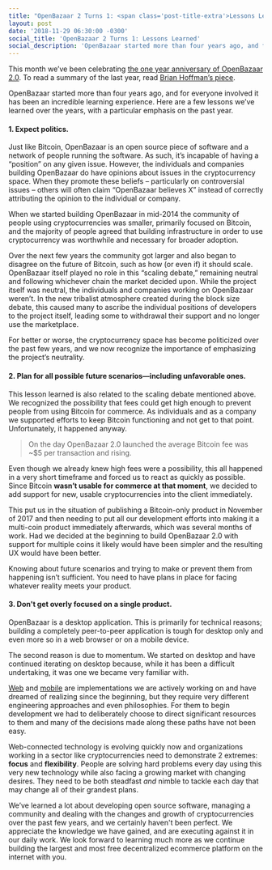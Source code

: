 ```yaml
---
title: "OpenBazaar 2 Turns 1: <span class='post-title-extra'>Lessons Learned</span>"
layout: post
date: '2018-11-29 06:30:00 -0300'
social_title: 'OpenBazaar 2 Turns 1: Lessons Learned'
social_description: 'OpenBazaar started more than four years ago, and for everyone involved it has been a learning experience. Here are a few lessons we’ve learned over the years, with a particular emphasis on the past year.'
---
```


This month we’ve been celebrating [the one year anniversary of OpenBazaar 2.0](https://openbazaar.org/blog/these-5-openbazaar-stats-are-really-exciting/). To read a summary of the last year, read [Brian Hoffman’s piece](https://openbazaar.org/blog/big-change-hard-work-and-strong-growth-openbazaar-2-turns-1/).

OpenBazaar started more than four years ago, and for everyone involved it has been an incredible learning experience. Here are a few lessons we’ve learned over the years, with a particular emphasis on the past year.

#### 1. Expect politics.

Just like Bitcoin, OpenBazaar is an open source piece of software and a network of people running the software. As such, it’s incapable of having a “position” on any given issue. However, the individuals and companies building OpenBazaar do have opinions about issues in the cryptocurrency space. When they promote these beliefs – particularly on controversial issues – others will often claim “OpenBazaar believes X” instead of correctly attributing the opinion to the individual or company.

When we started building OpenBazaar in mid-2014 the community of people using cryptocurrencies was smaller, primarily focused on Bitcoin, and the majority of people agreed that building infrastructure in order to use cryptocurrency was worthwhile and necessary for broader adoption.

Over the next few years the community got larger and also began to disagree on the future of Bitcoin, such as how (or even if) it should scale. OpenBazaar itself played no role in this “scaling debate,” remaining neutral and following whichever chain the market decided upon. While the project itself was neutral, the individuals and companies working on OpenBazaar weren’t. In the new tribalist atmosphere created during the block size debate, this caused many to ascribe the individual positions of developers to the project itself, leading some to withdrawal their support and no longer use the marketplace.

For better or worse, the cryptocurrency space has become politicized over the past few years, and we now recognize the importance of emphasizing the project’s neutrality.

#### 2. Plan for all possible future scenarios—including unfavorable ones.

This lesson learned is also related to the scaling debate mentioned above. We recognized the possibility that fees could get high enough to prevent people from using Bitcoin for commerce. As individuals and as a company we supported efforts to keep Bitcoin functioning and not get to that point. Unfortunately, it happened anyway. 

> On the day OpenBazaar 2.0 launched the average Bitcoin fee was ~$5 per transaction and rising.

Even though we already knew high fees were a possibility, this all happened in a very short timeframe and forced us to react as quickly as possible. Since Bitcoin **wasn’t usable for commerce at that moment**, we decided to add support for new, usable cryptocurrencies into the client immediately.

This put us in the situation of publishing a Bitcoin-only product in November of 2017 and then needing to put all our development efforts into making it a multi-coin product immediately afterwards, which was several months of work. Had we decided at the beginning to build OpenBazaar 2.0 with support for multiple coins it likely would have been simpler and the resulting UX would have been better.

Knowing about future scenarios and trying to make or prevent them from happening isn’t sufficient. You need to have plans in place for facing whatever reality meets your product.

#### 3. Don't get overly focused on a single product.

OpenBazaar is a desktop application. This is primarily for technical reasons; building a completely peer-to-peer application is tough for desktop only and even more so in a web browser or on a mobile device. 

The second reason is due to momentum. We started on desktop and have continued iterating on desktop because, while it has been a difficult undertaking, it was one we became very familiar with.

[Web](https://openbazaar.com) and [mobile](http://ob1.io/) are implementations we are actively working on and have dreamed of realizing since the beginning, but they require very different engineering approaches and even philosophies. For them to begin development we had to deliberately choose to direct significant resources to them and many of the decisions made along these paths have not been easy.

Web-connected technology is evolving quickly now and organizations working in a sector like cryptocurrencies need to demonstrate 2 extremes: **focus** and **flexibility**. People are solving hard problems every day using this very new technology while also facing a growing market with changing desires. They need to be both steadfast _and_ nimble to tackle each day that may change all of their grandest plans.

We’ve learned a lot about developing open source software, managing a community and dealing with the changes and growth of cryptocurrencies over the past few years, and we certainly haven't been perfect. We appreciate the knowledge we have gained, and are executing against it in our daily work. We look forward to learning much more as we continue building the largest and most free decentralized ecommerce platform on the internet with you.

